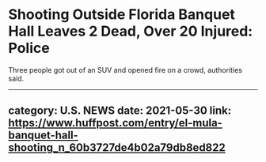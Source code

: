 # Shooting Outside Florida Banquet Hall Leaves 2 Dead, Over 20 Injured: Police

Three people got out of an SUV and opened fire on a crowd, authorities said.

---
category: U.S. NEWS
date: 2021-05-30
link: https://www.huffpost.com/entry/el-mula-banquet-hall-shooting_n_60b3727de4b02a79db8ed822
---
